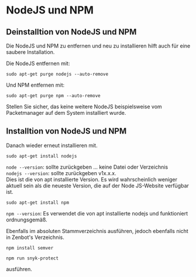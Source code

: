 # NodeJS und NPM

## Deinstalltion von NodeJS und NPM
Die NodeJS und NPM zu entfernen und neu zu installieren hilft auch für eine saubere Installation. 

Die NodeJS entfernen mit: 
```
sudo apt-get purge nodejs --auto-remove 
```

Und NPM entfernen mit:
```
sudo apt-get purge npm --auto-remove
```

Stellen Sie sicher, das keine weitere NodeJS beispielsweise vom Packetmanager auf dem System installiert wurde. 
  

## Installtion von NodeJS und NPM

Danach wieder erneut installieren mit.

```
sudo apt-get install nodejs
```
`node --version`: sollte zurückgeben ... keine Datei oder Verzeichnis  
`nodejs --version`: sollte zurückgeben v1x.x.x.  
Dies ist die von apt installierte Version. 
Es wird wahrscheinlich weniger aktuell sein als die neueste Version, die auf der Node JS-Website verfügbar ist.

```
sudo apt-get install npm
```
`npm --version`: Es verwendet die von apt installierte nodejs und funktioniert ordnungsgemäß.


Ebenfalls im absoluten Stammverzeichnis ausführen, jedoch ebenfalls nicht in Zenbot's Verzeichnis.
```
npm install semver
```

```
npm run snyk-protect
```

ausführen.  